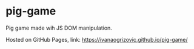# pig-game
Pig game made wih JS DOM manipulation.

Hosted on GitHub Pages, link: https://ivanaogrizovic.github.io/pig-game/
